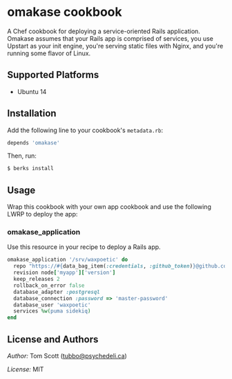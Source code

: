 # omakase cookbook

A Chef cookbook for deploying a service-oriented Rails application.
Omakase assumes that your Rails app is comprised of services, you use
Upstart as your init engine, you're serving static files with Nginx, and
you're running some flavor of Linux.

## Supported Platforms

- Ubuntu 14

## Installation

Add the following line to your cookbook's `metadata.rb`:

```ruby
depends 'omakase'
```

Then, run:

```bash
$ berks install
```

## Usage

Wrap this cookbook with your own app cookbook and use the following
LWRP to deploy the app:

### omakase_application

Use this resource in your recipe to deploy a Rails app.

```ruby
omakase_application '/srv/waxpoetic' do
  repo "https://#{data_bag_item(:credentials, :github_token)}@github.com/waxpoetic/waxpoeticrecords.com.git"
  revision node['myapp']['version']
  keep_releases 2
  rollback_on_error false
  database_adapter :postgresql
  database_connection :password => 'master-password'
  database_user 'waxpoetic'
  services %w(puma sidekiq)
end
```

## License and Authors

*Author:* Tom Scott (<tubbo@psychedeli.ca>)

*License:* MIT
